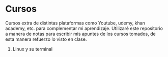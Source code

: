 # Cursos

Cursos extra de distintas plataformas como Youtube, udemy, khan academy, etc. para complementar mi aprendizaje.
Utilizaré este repositorio a manera de notas para escribir mis apuntes de los cursos tomados, de esta manera refuerzo lo visto en clase.

1. Linux y su terminal
